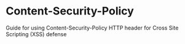 # Content-Security-Policy
Guide for using Content-Security-Policy HTTP header for Cross Site Scripting (XSS) defense

